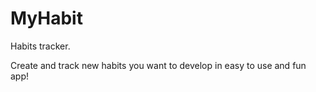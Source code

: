 # MyHabit

Habits tracker.

Create and track new habits you want to develop in easy to use and fun app!

